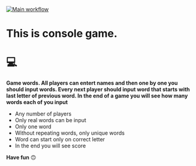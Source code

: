 [![Main workflow](https://github.com/Alex-Matveenko/console_game_wors/actions/workflows/main-workflows.yml/badge.svg)](https://github.com/Alex-Matveenko/console_game_wors/actions/workflows/main-workflows.yml)
# This is console game. 

#  💻

**Game words. All players can entert names
and then one by one you should input words.
Every next player should input word
that starts with last letter of previous word.
In the end of a game you will see how many words
each of you input**

* Any number of players
* Only real words can be input
* Only one word
* Without repeating words, only unique words
* Word can start only on correct letter
* In the end you will see score

**Have fun** 🙃
